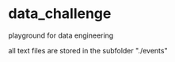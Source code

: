 # data_challenge
playground for data engineering

all text files are stored in the subfolder "./events"
